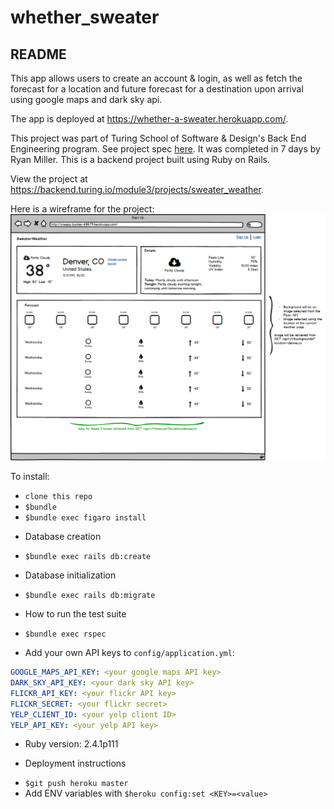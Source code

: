 # whether_sweater

## README

This app allows users to create an account & login, as well as fetch the forecast for a location and future forecast for a destination upon arrival using google maps and dark sky api. 

The app is deployed at https://whether-a-sweater.herokuapp.com/.

This project was part of Turing School of Software & Design's Back End Engineering program. See project spec [here](https://backend.turing.io/module3/projects/sweater_weather). It was completed in 7 days by Ryan Miller. This is a backend project built using Ruby on Rails.

View the project at https://backend.turing.io/module3/projects/sweater_weather.

Here is a wireframe for the project:
![wireframe](./public/weather_frame.png)

To install: 
 - `clone this repo`
 - `$bundle`
 - `$bundle exec figaro install`
 
 * Database creation
 - `$bundle exec rails db:create`

* Database initialization
 - `$bundle exec rails db:migrate`

* How to run the test suite
 - `$bundle exec rspec`
 
 - Add your own API keys to `config/application.yml`:
 ```yml
GOOGLE_MAPS_API_KEY: <your google maps API key>
DARK_SKY_API_KEY: <your dark sky API key>
FLICKR_API_KEY: <your flickr API key>
FLICKR_SECRET: <your flickr secret>
YELP_CLIENT_ID: <your yelp client ID>
YELP_API_KEY: <your yelp API key>
 ```

* Ruby version: 2.4.1p111

* Deployment instructions
 - `$git push heroku master`
 - Add ENV variables with `$heroku config:set <KEY>=<value>`


